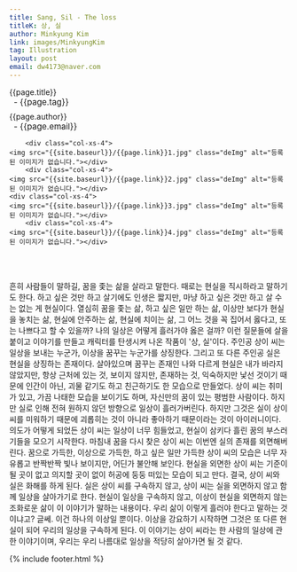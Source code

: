 ```yaml
---
title: Sang, Sil - The loss
titleK: 상, 실
author: Minkyung Kim
link: images/MinkyungKim
tag: Illustration
layout: post
email: dw4173@naver.com
---	
```


<div class="container">

<div class="deDep">
{{page.title}}<br>
<p style="font-size:15px; margin:0px; padding:0px 0px 0px 8px; margin:0px 0px 8px 0px;">- {{page.tag}}</p>
{{page.author}}<br>
<p style="font-size:15px; margin:0px; padding:0px 0px 0px 8px;">- {{page.email}}</p>
</div>


<div class="row" class="imgcolor">
	
		<div class="col-xs-4">
	<img src="{{site.baseurl}}/{{page.link}}1.jpg" class="deImg" alt="등록된 이미지가 없습니다."></div>
		<div class="col-xs-4">
	<img src="{{site.baseurl}}/{{page.link}}2.jpg" class="deImg" alt="등록된 이미지가 없습니다."></div>
	<div class="col-xs-4">
	<img src="{{site.baseurl}}/{{page.link}}3.jpg" class="deImg" alt="등록된 이미지가 없습니다."></div>
		<div class="col-xs-4">
	<img src="{{site.baseurl}}/{{page.link}}4.jpg" class="deImg" alt="등록된 이미지가 없습니다."></div>
	
</div>
<br>

<div class="det lato">







</div>

<br>

<div class="noto">

 흔히 사람들이 말하길, 꿈을 좇는 삶을 살라고 말한다. 때로는 현실을 직시하라고 말하기도 한다. 하고 싶은 것만 하고 살기에도 인생은 짧지만, 마냥 하고 싶은 것만  하고 살 수는 없는 게 현실이다. 열심히 꿈을 좇는 삶, 하고 싶은 일만 하는 삶, 이상만 보다가 현실을 놓치는 삶, 현실에 안주하는 삶, 현실에 치이는 삶, 그 어느 것을 꼭 집어서 옳다고, 또는 나쁘다고 할 수 있을까? 나의 일상은 어떻게 흘러가야 옳은 걸까?
 이런 질문들에 살을 붙이고 이야기를 만들고 캐릭터를 탄생시켜 나온 작품이 '상, 실'이다. 주인공 상이 씨는 일상을 보내는 누군가, 이상을 꿈꾸는 누군가를 상징한다. 그리고 또 다른 주인공 실은 현실을 상징하는 존재이다. 살아있으며 꿈꾸는 존재인 나와 다르게 현실은 내가 바라지 않았지만, 항상 근처에 있는 것, 보이지 않지만, 존재하는 것, 익숙하지만 낯선 것이기 때문에 인간이 아닌, 괴물 같기도 하고 친근하기도 한 모습으로 만들었다.
 상이 씨는 취미가 있고, 가끔 나태한 모습을 보이기도 하며, 자신만의 꿈이 있는 평범한 사람이다. 하지만 실로 인해 전혀 원하지 않던 방향으로 일상이 흘러가버린다. 하지만 그것은 실이 상이 씨를 미워하기 때문에 괴롭히는 것이 아니라 좋아하기 때문이라는 것이 아이러니이다. 의도가 어떻게 되었든 상이 씨는 일상이 너무 힘들었고, 현실이 삼키다 흘린 꿈의 부스러기들을 모으기 시작한다. 마침내 꿈을 다시 찾은 상이 씨는 이번엔 실의 존재를 외면해버린다. 꿈으로 가득한, 이상으로 가득한, 하고 싶은 일만 가득한 상이 씨의 모습은 너무 자유롭고 반짝반짝 빛나 보이지만, 어딘가 불안해 보인다. 현실을 외면한 상이 씨는 기준이 될 곳이 없고 의지할 곳이 없이 허공에 둥둥 떠있는 모습이 되고 만다. 결국, 상이 씨와 실은 화해를 하게 된다. 실은 상이 씨를 구속하지 않고, 상이 씨는 실을 외면하지 않고 함께 일상을 살아가기로 한다.
 현실이 일상을 구속하지 않고, 이상이 현실을 외면하지 않는 조화로운 삶이 이 이야기가 말하는 내용이다. 우리 삶이 이렇게 흘러야 한다고 말하는 것이냐고? 글쎄. 이건 하나의 이상일 뿐이다. 이상을 강요하기 시작하면 그것은 또 다른 현실이 되어 우리의 일상을 구속하게 된다. 이 이야기는 상이 씨라는 한 사람의 일상에 관한 이야기이며, 우리는 우리 나름대로 일상을 적당히 살아가면 될 것 같다. 


</div>
 {% include footer.html %}
